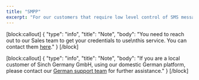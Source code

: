 ```yaml
---
title: "SMPP"
excerpt: "For our customers that require low level control of SMS messaging and lowest possible latency we offer our Enhanced SMPP service."
---
```

[block:callout]
{
  "type": "info",
  "title": "Note",
  "body": "You need to reach out to our Sales team to get your credentials to use\nthis service. You can contact them [here](https://www.sinch.com/contact-us/)."
}
[/block]

[block:callout]
{
  "type": "info",
  "title": "Note",
  "body": "If you are a local customer of Sinch Germany GmbH, using our domestic German platform, please contact our [German support team](support-de@sinch.com) for further assistance."
}
[/block]